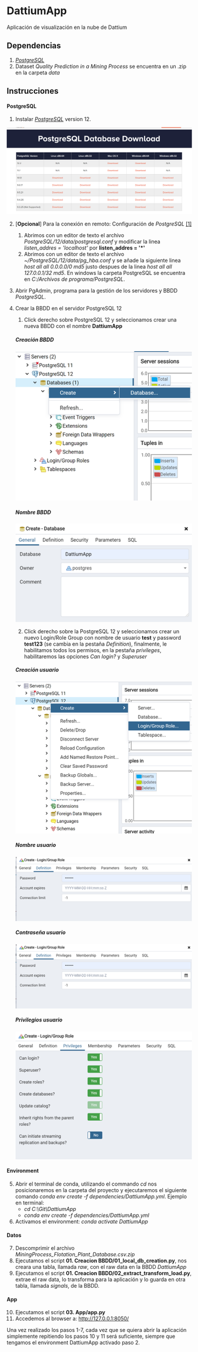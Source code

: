 # DattiumApp
Aplicación de visualización en la nube de Dattium

## Dependencias
1. [*PostgreSQL*](https://www.enterprisedb.com/downloads/postgres-postgresql-downloads)
2. Dataset *Quality Prediction in a Mining Process* se encuentra en un .zip en la carpeta *data*

## Instrucciones

#### PostgreSQL
1. Instalar [*PostgreSQL*](https://www.enterprisedb.com/downloads/postgres-postgresql-downloads) version 12.


![Download PostgreSQL](https://github.com/ayanguas/DattiumApp/blob/master/img/1_download_psql.png?raw=true "Download PostgreSQL")


2. [**Opcional**] Para la conexión en remoto: Configuración de *PostgreSQL* [[1]](https://blog.bigbinary.com/2016/01/23/configure-postgresql-to-allow-remote-connection.html)
    1. Abrimos con un editor de texto el archivo *PostgreSQL/12/data/postgresql.conf* y modificar la linea *listen_addres = 'localhost'* por **listen_addres = '*'**
    2. Abrimos con un editor de texto el archivo *~/PostgreSQL/12/data/pg_hba.conf* y se añade la siguiente linea *host all all 0.0.0.0/0 md5* justo despues de la linea *host all all 127.0.0.1/32 md5*. En windows la carpeta PostgreSQL se encuentra en *C:/Archivos de programa/PostgreSQL*.
3. Abrir PgAdmin, programa para la gestión de los servidores y BBDD *PostgreSQL*.
4. Crear la BBDD en el servidor PostgreSQL 12
    1. Click derecho sobre PostgreSQL 12 y seleccionamos crear una nueva BBDD con el nombre **DattiumApp**
    
    
    ##### Creación BBDD
    ![Create DB](https://github.com/ayanguas/DattiumApp/blob/master/img/2_create_db.png?raw=true "Create DB")
    
    
    ##### Nombre BBDD
    ![Name DB](https://github.com/ayanguas/DattiumApp/blob/master/img/3_name_db.png?raw=true "Name DB")
    
    
    2. Click derecho sobre la PostgreSQL 12 y seleccionamos crear un nuevo Login/Role Group con nombre de usuario **test** y password **test123** (se cambia en la pestaña *Definition*), finalmente, le habilitamos todos los permisos, en la pestaña *privileges*, habilitaremos las opciones *Can login?* y *Superuser*
    
    
    ##### Creación usuario
    ![Create User](https://github.com/ayanguas/DattiumApp/blob/master/img/4_create_user.png)
    
    
    ##### Nombre usuario
    ![Name User](https://github.com/ayanguas/DattiumApp/blob/master/img/5_name_user.png "Name User")
    
    
    ##### Contraseña usuario
    ![Password User](https://github.com/ayanguas/DattiumApp/blob/master/img/6_pswrd_user.png "Password User")
    
    
    ##### Privilegios usuario
    ![Privilege User](https://github.com/ayanguas/DattiumApp/blob/master/img/7_privilages_user.png "Privilege User")
    
    
#### Environment
5. Abrir el terminal de conda, utilizando el commando *cd* nos posicionaremos en la carpeta del proyecto y ejecutaremos el siguiente comando *conda env create -f dependencies/DattiumApp.yml*. Ejemplo en terminal:
    - *cd C:\Git\DattiumApp*
    - *conda env create -f dependencies/DattiumApp.yml*
6. Activamos el environment: *conda activate DattiumApp* 
#### Datos
7. Descomprimir el archivo *MiningProcess_Flotation_Plant_Database.csv.zip*
8. Ejecutamos el script **01. Creacion BBDD/01_local_db_creation.py**, nos creara una tabla, llamada *raw*, con el raw data en la BBDD *DattiumApp*
9. Ejecutamos el script **01. Creacion BBDD/02_extract_transform_load.py**, extrae el raw data, lo transforma para la aplicación y lo guarda en otra tabla, llamada *signals*, de la BBDD.
#### App
10. Ejecutamos el script **03. App/app.py**
11. Accedemos al browser a: http://127.0.0.1:8050/


Una vez realizado los pasos 1-7, cada vez que se quiera abrir la aplicación simplemente repitiendo los pasos 10 y 11 será suficiente, siempre que tengamos el environment DattiumApp activado paso 2.
